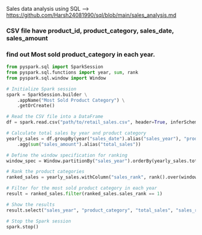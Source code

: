 Sales data analysis using SQL --> https://github.com/Harsh24081990/sql/blob/main/sales_analysis.md
### CSV file have product_id, product_category, sales_date, sales_amount
### find out Most sold product_category in each year. 

```python
from pyspark.sql import SparkSession
from pyspark.sql.functions import year, sum, rank
from pyspark.sql.window import Window

# Initialize Spark session
spark = SparkSession.builder \
    .appName("Most Sold Product Category") \
    .getOrCreate()

# Read the CSV file into a DataFrame
df = spark.read.csv("path/to/retail_sales.csv", header=True, inferSchema=True)

# Calculate total sales by year and product category
yearly_sales = df.groupBy(year("sales_date").alias("sales_year"), "product_category") \
    .agg(sum("sales_amount").alias("total_sales"))

# Define the window specification for ranking
window_spec = Window.partitionBy("sales_year").orderBy(yearly_sales.total_sales.desc())

# Rank the product categories
ranked_sales = yearly_sales.withColumn("sales_rank", rank().over(window_spec))

# Filter for the most sold product category in each year
result = ranked_sales.filter(ranked_sales.sales_rank == 1)

# Show the results
result.select("sales_year", "product_category", "total_sales", "sales_rank").show()

# Stop the Spark session
spark.stop()
```
